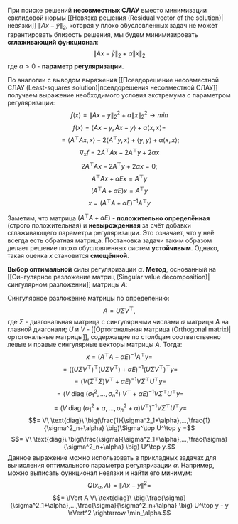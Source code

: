 При поиске решений **несовместных СЛАУ** вместо минимизации евклидовой нормы [[Невязка решения (Residual vector of the solution)|невязки]] $\lVert Ax-\tilde{y}\rVert_2$, которая у плохо обусловленных задач не может гарантировать близость решения, мы будем минимизировать **сглаживающий функционал**:$$\lVert Ax-\tilde{y}\rVert_2+\alpha\lVert x\rVert_2$$где $\alpha>0$ - **параметр регуляризации**.

По аналогии с выводом выражения [[Псевдорешение несовместной СЛАУ (Least-squares solution)|псевдорешения несовместной СЛАУ]] получаем выражение необходимого условия экстремума с параметром регуляризации:$$f(x)=\lVert Ax-y\rVert_2^2+\alpha\lVert x\rVert_2^2\rightarrow min$$
$$f(x)=\langle Ax-y,Ax-y\rangle+\alpha\langle x,x\rangle=$$$$=\langle A^\top Ax,x\rangle-2\langle A^\top y,x\rangle+\langle y,y\rangle+\alpha\langle x,x\rangle;$$$$\nabla_x f=2A^\top Ax-2A^\top y+2\alpha x$$$$2A^\top Ax-2A^\top y+2\alpha x=0;$$$$A^\top Ax+\alpha Ex=A^\top y$$$$(A^\top A+\alpha E)x=A^\top y$$$$x=(A^\top A+\alpha E)^{-1}A^\top y$$

Заметим, что матрица $(A^\top A+\alpha E)$ - **положительно определённая** (строго положительная) и **невырожденная** за счёт добавки сглаживающего параметра регуляризации. Это означает, что у неё всегда есть обратная матрица. Постановка задачи таким образом делает решение плохо обусловленных систем **устойчивым**. Однако, такая оценка $x$ становится **смещённой**.

**Выбор оптимальной** силы регуляризации $\alpha$.
**Метод**, основанный на [[Сингулярное разложение матриц (Singular value decomposition)|сингулярном разложении]] матрицы $A$:

Сингулярное разложение матрицы по определению:$$A=U\Sigma V^\top,$$где $\Sigma$ - диагональная матрица с сингулярными числами $\sigma$ матрицы $A$ на главной диагонали; $U$ и $V$ - [[Ортогональная матрица (Orthogonal matrix)|ортогональные матрицы]], содержащие по столбцам соответственно левые и правые сингулярные векторы матрицы $A$. Тогда:$$x=(A^\top A+\alpha E)^{-1}A^\top y =$$$$= \big( (U\Sigma V^\top)^\top (U\Sigma V^\top) + \alpha E \big)^{-1}(U\Sigma V^\top)^\top y =$$
$$= \big( V(\Sigma^\top \Sigma)V^\top + \alpha E \big)^{-1} V\Sigma^\top U^\top y = $$$$ = \big( V\ \text{diag}\ (\sigma^2_1,...,\sigma^2_n)\  V^\top + \alpha E \big)^{-1} V\Sigma^\top U^\top y =$$$$= \big( V\ \text{diag}\ (\sigma^2_1+\alpha,...,\sigma^2_n+\alpha)V^\top \big)^{-1} V\Sigma^\top U^\top y =$$$$= V\ \text{diag}\ \big(\frac{1}{\sigma^2_1+\alpha},...,\frac{1}{\sigma^2_n+\alpha} \big)\Sigma^\top U^\top y =$$$$= V\ \text{diag}\ \big(\frac{\sigma}{\sigma^2_1+\alpha},...,\frac{\sigma}{\sigma^2_n+\alpha} \big) U^\top y.$$Данное выражение можно использовать в прикладных задачах для вычисления оптимального параметра регуляризации $\alpha$. Например, можно выписать функционал невязки и найти его минимум:$$Q(x_\alpha,A) = \lVert Ax-y \rVert^2 =$$$$= \lVert A V\ \text{diag}\ \big(\frac{\sigma}{\sigma^2_1+\alpha},...,\frac{\sigma}{\sigma^2_n+\alpha} \big) U^\top y - y \rVert^2 \rightarrow \min_\alpha.$$